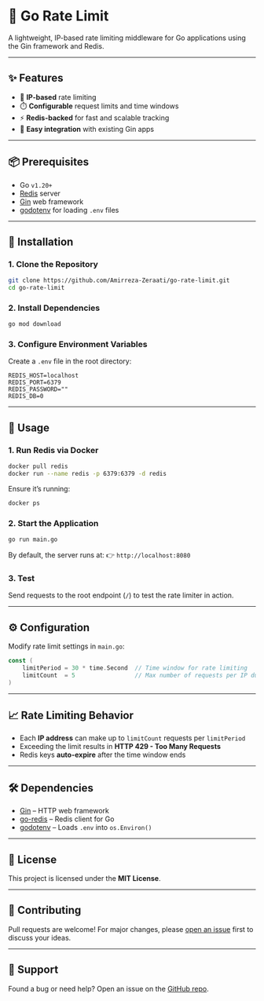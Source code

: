 # 🚦 Go Rate Limit

A lightweight, IP-based rate limiting middleware for Go applications using the Gin framework and Redis.

---

## ✨ Features

* 🔐 **IP-based** rate limiting
* ⏱️ **Configurable** request limits and time windows
* ⚡ **Redis-backed** for fast and scalable tracking
* 🧩 **Easy integration** with existing Gin apps

---

## 📦 Prerequisites

* Go `v1.20+`
* [Redis](https://redis.io/) server
* [Gin](https://github.com/gin-gonic/gin) web framework
* [godotenv](https://github.com/joho/godotenv) for loading `.env` files

---

## 🚀 Installation

### 1. Clone the Repository

```bash
git clone https://github.com/Amirreza-Zeraati/go-rate-limit.git
cd go-rate-limit
```

### 2. Install Dependencies

```bash
go mod download
```

### 3. Configure Environment Variables

Create a `.env` file in the root directory:

```env
REDIS_HOST=localhost
REDIS_PORT=6379
REDIS_PASSWORD=""
REDIS_DB=0
```

---

## 🧪 Usage

### 1. Run Redis via Docker

```bash
docker pull redis
docker run --name redis -p 6379:6379 -d redis
```

Ensure it’s running:

```bash
docker ps
```

### 2. Start the Application

```bash
go run main.go
```

By default, the server runs at:
👉 `http://localhost:8080`

### 3. Test

Send requests to the root endpoint (`/`) to test the rate limiter in action.

---

## ⚙️ Configuration

Modify rate limit settings in `main.go`:

```go
const (
    limitPeriod = 30 * time.Second  // Time window for rate limiting
    limitCount  = 5                 // Max number of requests per IP during the window
)
```

---

## 📈 Rate Limiting Behavior

* Each **IP address** can make up to `limitCount` requests per `limitPeriod`
* Exceeding the limit results in **HTTP 429 - Too Many Requests**
* Redis keys **auto-expire** after the time window ends

---

## 🛠 Dependencies

* [Gin](https://github.com/gin-gonic/gin) – HTTP web framework
* [go-redis](https://github.com/redis/go-redis) – Redis client for Go
* [godotenv](https://github.com/joho/godotenv) – Loads `.env` into `os.Environ()`

---

## 📜 License

This project is licensed under the **MIT License**.

---

## 🤝 Contributing

Pull requests are welcome! For major changes, please [open an issue](https://github.com/yourusername/go-rate-limit/issues) first to discuss your ideas.

---

## 💬 Support

Found a bug or need help? Open an issue on the [GitHub repo](https://github.com/yourusername/go-rate-limit/issues).
